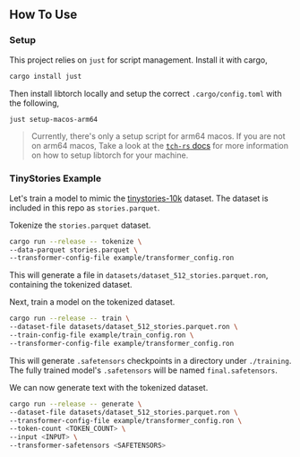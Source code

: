 ## How To Use
### Setup
This project relies on `just` for script management. Install it with cargo,

```sh
cargo install just
```

Then install libtorch locally and setup the correct `.cargo/config.toml` with the following,
```sh
just setup-macos-arm64 
```

> Currently, there's only a setup script for arm64 macos. If you are not on arm64 macos, Take a look at the [`tch-rs` docs](https://github.com/LaurentMazare/tch-rs) for more information on how to setup libtorch for your machine.

### TinyStories Example
Let's train a model to mimic the [tinystories-10k](https://huggingface.co/datasets/flpelerin/tinystories-10k) dataset. The dataset is included in this repo as `stories.parquet`.

Tokenize the `stories.parquet` dataset. 
```sh
cargo run --release -- tokenize \
--data-parquet stories.parquet \
--transformer-config-file example/transformer_config.ron
```
This will generate a file in `datasets/dataset_512_stories.parquet.ron`, containing the tokenized dataset.

Next, train a model on the tokenized dataset.
```sh
cargo run --release -- train \
--dataset-file datasets/dataset_512_stories.parquet.ron \
--train-config-file example/train_config.ron \
--transformer-config-file example/transformer_config.ron
```
This will generate `.safetensors` checkpoints in a directory under `./training`. The fully trained model's `.safetensors` will be named `final.safetensors`.

We can now generate text with the tokenized dataset.
```sh
cargo run --release -- generate \
--dataset-file datasets/dataset_512_stories.parquet.ron \
--transformer-config-file example/transformer_config.ron \
--token-count <TOKEN_COUNT> \
--input <INPUT> \
--transformer-safetensors <SAFETENSORS>
```